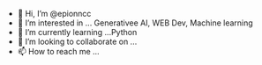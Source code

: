 - 👋 Hi, I’m @epionncc
- 👀 I’m interested in ... Generativee AI, WEB Dev, Machine learning
- 🌱 I’m currently learning ...Python
- 💞️ I’m looking to collaborate on ...
- 📫 How to reach me ...

<!---
epionncc/epionncc is a ✨ special ✨ repository because its `README.md` (this file) appears on your GitHub profile.
You can click the Preview link to take a look at your changes.
--->
